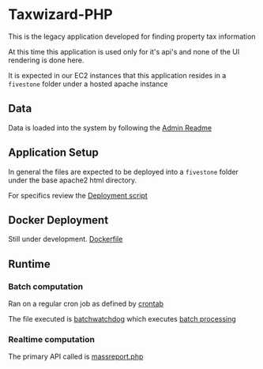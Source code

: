# Taxwizard-PHP
This is the legacy application developed for finding property tax information

At this time this application is used only for it's api's and none of the UI rendering is done here.

It is expected in our EC2 instances that this application resides in a `fivestone` folder under a hosted apache instance

## Data
Data is loaded into the system by following the [Admin Readme](admin/README.md)

## Application Setup

In general the files are expected to be deployed into a `fivestone` folder under the base apache2 html directory.

For specifics review the [Deployment script](admin/awsDeploy.sh)

## Docker Deployment

Still under development.  [Dockerfile](Dockerfile)


## Runtime

### Batch computation

Ran on a regular cron job as defined by [crontab](admin/crontab_settings.txt)

The file executed is [batchwatchdog](admin/batchwatchdog.sh)  which executes [batch processing](cli/batch_pdf_aws.php)

### Realtime computation

The primary API called is [massreport.php](massreport.php) 